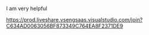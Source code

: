 I am very helpful

https://prod.liveshare.vsengsaas.visualstudio.com/join?C634AD0063056BF873349C764EA8F2371DE9

